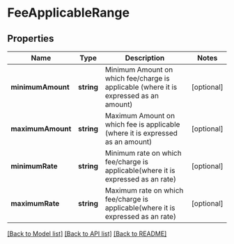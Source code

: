 # FeeApplicableRange

## Properties
Name | Type | Description | Notes
------------ | ------------- | ------------- | -------------
**minimumAmount** | **string** | Minimum Amount on which fee/charge is applicable (where it is expressed as an amount) | [optional] 
**maximumAmount** | **string** | Maximum Amount on which fee is applicable (where it is expressed as an amount) | [optional] 
**minimumRate** | **string** | Minimum rate on which fee/charge is applicable(where it is expressed as an rate) | [optional] 
**maximumRate** | **string** | Maximum rate on which fee/charge is applicable(where it is expressed as an rate) | [optional] 

[[Back to Model list]](../README.md#documentation-for-models) [[Back to API list]](../README.md#documentation-for-api-endpoints) [[Back to README]](../README.md)


